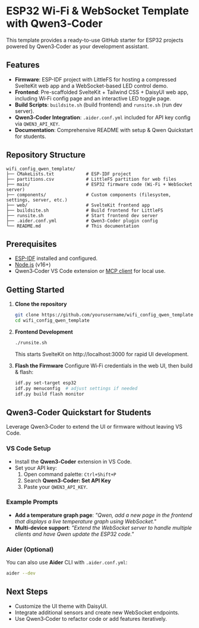 # ESP32 Wi-Fi & WebSocket Template with Qwen3‑Coder

This template provides a ready-to-use GitHub starter for ESP32 projects powered by Qwen3‑Coder as your development assistant.

## Features

- **Firmware**: ESP-IDF project with LittleFS for hosting a compressed SvelteKit web app and a WebSocket-based LED control demo.
- **Frontend**: Pre-scaffolded SvelteKit + Tailwind CSS + DaisyUI web app, including Wi‑Fi config page and an interactive LED toggle page.
- **Build Scripts**: `buildsite.sh` (build frontend) and `runsite.sh` (run dev server).
- **Qwen3‑Coder Integration**: `.aider.conf.yml` included for API key config via `QWEN3_API_KEY`.
- **Documentation**: Comprehensive README with setup & Qwen Quickstart for students.

## Repository Structure

```text
wifi_config_qwen_template/
├── CMakeLists.txt            # ESP-IDF project
├── partitions.csv            # LittleFS partition for web files
├── main/                     # ESP32 firmware code (Wi‑Fi + WebSocket server)
├── components/               # Custom components (filesystem, settings, server, etc.)
├── web/                      # SvelteKit frontend app
├── buildsite.sh              # Build frontend for LittleFS
├── runsite.sh                # Start frontend dev server
├── .aider.conf.yml           # Qwen3‑Coder plugin config
└── README.md                 # This documentation
```

## Prerequisites

- [ESP-IDF](https://docs.espressif.com/projects/esp-idf/en/latest/esp32/get-started/) installed and configured.
- [Node.js](https://nodejs.org/) (v16+)
- Qwen3‑Coder VS Code extension or [MCP client](https://modelscope.cn/products/detail/4) for local use.

## Getting Started

1. **Clone the repository**
   ```bash
   git clone https://github.com/yourusername/wifi_config_qwen_template.git
   cd wifi_config_qwen_template
   ```

2. **Frontend Development**
   ```bash
   ./runsite.sh
   ```
   This starts SvelteKit on http://localhost:3000 for rapid UI development.

3. **Flash the Firmware**
   Configure Wi‑Fi credentials in the web UI, then build & flash:
   ```bash
   idf.py set-target esp32
   idf.py menuconfig  # adjust settings if needed
   idf.py build flash monitor
   ```

## Qwen3‑Coder Quickstart for Students

Leverage Qwen3‑Coder to extend the UI or firmware without leaving VS Code.

### VS Code Setup
- Install the **Qwen3‑Coder** extension in VS Code.
- Set your API key:
  1. Open command palette: `Ctrl+Shift+P`
  2. Search **Qwen3‑Coder: Set API Key**
  3. Paste your `QWEN3_API_KEY`.

### Example Prompts
- **Add a temperature graph page**: _"Qwen, add a new page in the frontend that displays a live temperature graph using WebSocket."_
- **Multi-device support**: _"Extend the WebSocket server to handle multiple clients and have Qwen update the ESP32 code."_

### Aider (Optional)
You can also use **Aider** CLI with `.aider.conf.yml`:
```bash
aider --dev
```

## Next Steps

- Customize the UI theme with DaisyUI.
- Integrate additional sensors and create new WebSocket endpoints.
- Use Qwen3‑Coder to refactor code or add features iteratively.

